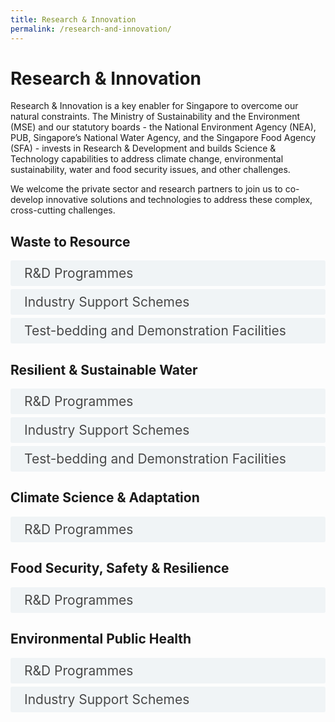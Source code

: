 ```yaml
---
title: Research & Innovation
permalink: /research-and-innovation/
---  
```

<style>

input {
	display: none;
}
label {
	display: block;
	padding: 8px 22px;
	margin: 0 0 5px 0;
	cursor: pointor;
	background: #F0F4F6;
	border-radius: 3px;
	color: #484848;
	transition: ease .5s;
	font-size: 1.5em;
}

label:hover {
	background: #4a96b0;
	color: #FFF;
}

.accordion-content {
	/* background: #E2E5F6; */
	padding: 10px 0px 30px 30px;
	/* border: 1px solid #484848; */
	margin: 0 0 1px 0;
	border-radius: 3px;
}

input + label + .accordion-content {
	display: none;
}

input:checked + label + .accordion-content {
	display: none;
}

input:checked + label + .accordion-content {
	display: block;
}

</style>
<!-- End of accordion -->

<div class="container">

<h1><b>Research & Innovation</b></h1>
<p>Research & Innovation is a key enabler for Singapore to overcome our natural constraints. The Ministry of Sustainability and the Environment (MSE) and our statutory boards - the National Environment Agency (NEA), PUB, Singapore’s National Water Agency, and the Singapore Food Agency (SFA) - invests in Research & Development and builds Science & Technology capabilities to address climate change, environmental sustainability, water and food security issues, and other challenges.</p>
<p>We welcome the private sector and research partners to join us to co-develop innovative solutions and technologies to address these complex, cross-cutting challenges.</p>

<h2 id="waste-to-resource">Waste to Resource</h2>
<div>
	<input type="checkbox" id="title1"  /><label for="title1">R&D Programmes</label>
	<div class="accordion-content">
		<p>The <a href="https://www.nea.gov.sg/programmes-grants/grants-and-awards/research-innovation-and-enterprise-funding-initiatives/closing-the-resource-loop-funding-initiative">Closing the Resource Loop Initiative</a> (CTRL) Funding Initiative is a $80 million research and development (R&D) programme under the Singapore’s Research, Innovation and Enterprise (RIE) Plan for sustainable resource recovery solutions. It funds R&D to tackle key waste streams like e-waste, plastics and food, and to invent useful and safe applications for treated waste residues. CTRL contributes to our efforts towards meeting the <a href"https:www.greenplan.gov.sg">Singapore Green Plan</a> targets and to pursue a circle economy under the <a href="https://www.towardszerowaste.gov.sg/zero-waste-masterplan">Zero Waste Masterplan</a>. </p>
		<p>CTRL seeks to increase resource recovery, prolong the lifespan of the Semakau Landfill, promote environmental sustainability, raise digitalisation and automation in Singapore’s waste management sector, and mitigate carbon emissions arising from waste treatment and disposal. </p>
		<p>It comprises three broad R&D tracks: <br>(1) Resource Recovery - treatment and recovery of resources from key waste streams, <br>(2) Residues as Resources - treatment of residue streams and the safe applications of these treated materials, <br>(3) Rethinking energy from waste - development of novel solutions to maximise energy and resource recovery while minimising carbon emissions. </p>
		<p>For more information and enquiries, please visit: https://www.nea.gov.sg/programmes-grants/grants-and-awards/research-innovation-and-enterprise-funding-initiatives/closing-the-resource-loop-funding-initiative </p>
	</div>
	<input type="checkbox" id="title2"  /><label for="title2">Industry Support Schemes</label>
	<div class="accordion-content">
		<p>Environmental Services companies can tap on the <a href="https://www.nea.gov.sg/industry-transformation-map/funding-support">funding support under the Environmental Services Industry Transformation Map (ES ITM)</a> or adoption of tools, equipment and technology to enhance productivity and service delivery. These funding support include the Productivity Solutions Grant (PSG) administered by NEA and financial assistance from Enterprise Singapore (ESG).</p>
		<p>The National Innovation Challenges (NICs) are periodic open innovation calls for academia and industry to work together with public agencies to develop practical and impactful solutions to large and complex problems. By bringing industry partners, public agencies, and innovators together to work on the challenges, these calls seek to harness Singapore’s vast research and innovation capabilities to develop new technologies to sustain our long-term growth and resilience. NEA and Enterprise Singapore (ESG) have jointly launched <a href="https://www.nea.gov.sg/industry-transformation-map/innovation-calls-and-request-for-proposals">innovation calls and request for proposals</a> for industry solutions as part of the NIC.</p>
		<p>NEA has established a <a href="https://www.nea.gov.sg/industry-transformation-map/regulatory-sandbox">regulatory sandbox</a> under the <a href="https://www.nea.gov.sg/industry-transformation-map"> Environmental Services Industry Transformation Map</a> (ES ITM) to create an environment for experimentation, to promote innovation in Singapore’s environmental services industry. It allows the regulator to assess the impact of the new technologies and solutions before determining the appropriate regulatory adjustments. Interested parties can apply to experiment with innovative environmental services-related technologies and solutions in a controlled environment within a fixed duration, without compromising environmental, public health and safety aspects.</p>
		<p>Under the <a href="https://www.nea.gov.sg/industry-transformation-map/intensify-innovation-and-technology-adoption/incubate"> Innovating and Curating Better Automation and Technologies for Environmental Services (INCUBATE) Programme</a>, NEA partners technology and service providers as well as premises owners to address challenges in environmental services by conducting trials of technologies and innovations, and sharing the results and learning of such trials.</p>
	</div>
	<input type="checkbox" id="title3"  /><label for="title3">Test-bedding and Demonstration Facilities</label>
	<div class="accordion-content">
		<p>The NEA and the Nanyang Technological University (NTU) co-funded a <a href="https://www.nea.gov.sg/programmes-grants/grants-and-awards/wte-testbed-demo-initiative">WTE Research Facility (WTERF)</a> that uses high-temperature to convert solid waste into gases and harmless slag. By using the municipal solid waste from NTU as feedstock, this research facility allows researchers to 'plug-and-play' component technologies to test their performance in a realistic operational environment. </p>
		<p>For more information and enquiries, please visit: https://www.nea.gov.sg/programmes-grants/grants-and-awards/research-innovation-and-enterprise-funding-initiatives/wte-testbed-demo-initiative </p>
	</div>
</div>

<h2 id="resilient-and-sustainable-water">Resilient & Sustainable Water</h2>
<div>
	<input type="checkbox" id="title4"  /><label for="title4">R&D Programmes</label>
	<div class="accordion-content">
		<p>Towards our mission to supply good water, reclaim used water, tame stormwater, and resist rising seas, PUB lends its support to various water-related research and development (R&D) in the region and globally. PUB’s <a href="https://www.pub.gov.sg/research/">R&D activities</a> not only encourage new ideas and technology, but also position Singapore as one of the world leaders in water resource research and management strategies.</p>
		<p>The <a href="https://www.pub.gov.sg/globalhydrohub/funding/cwr">Competitive Funding for Water Research</a> is a funding scheme for basic and applied R&D of innovative and novel solutions for the water industry. It is part of the <a href="https://www.nrf.gov.sg/rie2025-plan">Singapore’s Research, Innovation, and Enterprise (RIE) Plan.</a></p>
	</div>
	<input type="checkbox" id="title5"  /><label for="title5">Industry Support Schemes</label>
	<div class="accordion-content">
		<p>The <a href="https://www.pub.gov.sg/innovationchallenge/">PUB Global Innovation Challenge</a> accelerates the discovery and adoption of smart solutions and new technologies to improve operational excellence and meet future needs. Companies, researchers, and innovators from around the world are welcome to propose solutions to PUB’s challenges, with selected applicants given the opportunity to validate and deploy their ideas.</p>
		<p>The <a href="https://www.pub.gov.sg/globalhydrohub/funding/livinglab/">Living Lab (Water) Scheme</a> accelerates the commercialisation of new promising water technologies by incentivising their early adoption in Singapore. It is part of Singapore’s Research, Innovation, and Enterprise (RIE) Plan.</p>
		<p>The <a href="https://www.pub.gov.sg/research/industrialwatersolutions/funding/">Industrial Water Solutions Demonstration Fund (IWSDF)</a> is a component of the Water Efficiency Fund to support high-impact and innovative projects to treat and reclaim fresh water from industrial used water for process reuse. Companies with monthly water consumption exceeding 10,000m³ are invited to propose projects that can reduce their water consumption by at least 5%.</p>
	</div>
	<input type="checkbox" id="title6"  /><label for="title6">Test-bedding and Demonstration Facilities</label>
	<div class="accordion-content">
		<p>PUB fosters the growth of water innovations by facilitating the testing of products, processes, systems, and services. PUB offers <a href="https://www.pub.gov.sg/research/collaboration/">industrial test-bedding sites</a> to the public and private sector, and has the operational know-how to facilitate the projects from conceptualisation to completion.</p>
	</div>
</div>

<h2 id="climate-science-and-adaptation">Climate Science & Adaptation</h2>
<div>
	<input type="checkbox" id="title7"  /><label for="title7">R&D Programmes</label>
	<div class="accordion-content">
		<p>The Climate Science Research Programme Office (CSRPO), under the Centre for Climate Research Singapore (CCRS), has launched the <a href="https://www.nea.gov.sg/programmes-grants/grants-and-awards/national-sea-level-programme">National Sea Level Programme (NSLP)</a>. The NSLP coordinates relevant climate research in Singapore and addresses key knowledge gaps to understand and model physical mechanisms of sea level rise and variability, with specific focus on Singapore and the wider South East Asia region. Five projects on understanding sea level rise and variability in Singapore and the region have been awarded to local IHLs/RIs.</p>
		<p>CSRPO has launched the $23.5 million <a href="https://www.nea.gov.sg/programmes-grants/grants-and-awards/research-innovation-and-enterprise-funding-initiatives/climate-impact-science-research-programme">Climate Impact Science Research (CISR) Programme</a>, which utilises the latest climate projections to understand climate change impact in five key priority areas – sea level rise; water resource and flood management; biodiversity and food security; human health and energy; and cross-cutting research to help bridge science-policy translation. The programe contributes to efforts to inform climate adaptation through climate science.</p>
		<p>Through <a href="https://www.nea.gov.sg/programmes-grants/grants-and-awards/centre-for-climate-research-singapore-local-research-collaborations">Local Research Collaborations</a> and <a href="https://www.nea.gov.sg/programmes-grants/grants-and-awards/centre-for-climate-research-singapore-international-research-collaborations">International Research Collaborations</a>, partnerships are established to develop a deeper understanding of weather and climate processes and to enhance weather prediction and climate science capabilities in the region.</p>
	</div>
</div>

<h2 id="food-security-safety-and-resilience">Food Security, Safety & Resilience</h2>
<div>
	<input type="checkbox" id="title8"  /><label for="title8">R&D Programmes</label>
	<div class="accordion-content">
		<p>The <a href="https://www.sfa.gov.sg/food-farming/singapore-food-story/r-and-d-programme">Singapore Food Story R&D programme</a> supports Singapore’s drive to strengthen its food security and achieve its “30 by 30” goal. The programme facilitates the development and use of productive, climate-resilient, innovative, and sustainable technologies for agriculture and aquaculture, as well as new biotech-based foods and ingredients, underpinned by a robust future-ready food safety system.</p>
		<p>To further the SFS R&D Programme, additional funding has been allocated under the <a href="https://www.nrf.gov.sg/rie2025-plan"> Research, Innovation, and Enterprise 2025 Plan (RIE 2025)</a> to support research projects in the aquaculture, agriculture, future foods and food safety domains. This second phase will place greater emphasis on addressing food security challenges, which includes intensifying sustainability and circularity as part of Singapore's climate change commitments, coupled with the enhancement of food safety alongside the progressive development of novel foods.</p>
	</div>
</div>

<h2 id="environmental-public-health">Environmental Public Health</h2>
<div>
	<input type="checkbox" id="title10"  /><label for="title10">R&D Programmes</label>
	<div class="accordion-content">
		<p>The <a href="https://www.nea.gov.sg/programmes-grants/grants-and-awards/environmental-robotics-programme">Environmental Robotics Programme</a> aims to develop robotic solutions for the environmental services industry, in the work areas of Public Cleaning, Waste Management and Inspection, Monitoring and Sampling for Pest and Pollution control. The programme seeks to enable productivity gains, maintain a sustainable workforce and enhance current capabilities while also enabling new ones. It comes under the broader umbrella of Singapore’s National Robotics Programme.</p>
		<p>Besides grant calls under the various R&D programmes, NEA will also launch <a href="https://www.nea.gov.sg/programmes-grants/grants-and-awards/nea-innovation-calls">innovation calls </a>for R&D. For more information, please visit: https://www.nea.gov.sg/programmes-grants/grants-and-awards/nea-innovation-calls.</p>
	</div>
	<input type="checkbox" id="title11"  /><label for="title11">Industry Support Schemes</label>
	<div class="accordion-content">
		<p>The National Innovation Challenges (NICs) are periodic open innovation calls for academia and industry to work with public agencies to develop practical and impactful solutions to large and complex problems facing Singapore. By bringing industry partners, public agencies, and innovators to work on the identified challenges, these calls seek to harness Singapore’s vast research and innovation capabilities to develop new technologies to sustain our long-term growth and resilience. NEA and Enterprise Singapore (ESG) have jointly launched <a href="https://www.nea.gov.sg/industry-transformation-map/innovation-calls-and-request-for-proposals">innovation calls and request for proposals</a> for industry solutions as part of the NIC.</p>
		<p>NEA has established a <a href="https://www.nea.gov.sg/industry-transformation-map/regulatory-sandbox">regulatory sandbox</a> under the <a href="https://www.nea.gov.sg/industry-transformation-map">Environmental Services Industry Transformation Map</a> (ES ITM) to create an environment for experimentation, to promote innovation in Singapore’s environmental services industry. It allows the regulator to assess the impact of the new technologies and solutions before determining the appropriate regulatory adjustments. Interested parties can apply to experiment with innovative environmental services-related technologies and solutions in a controlled environment within a fixed duration, without compromising environmental, public health and safety aspects.</p>
		<p>Under the <a href="https://www.nea.gov.sg/industry-transformation-map/incubate">Innovating and Curating Better Automation and Technologies for Environmental Services (INCUBATE) Programme</a>, NEA partners technology and service providers as well as premises owners to address challenges in environmental services by conducting trials of technologies and innovatons, and sharing the results and learning of such trials.</p>
	</div>
</div>
